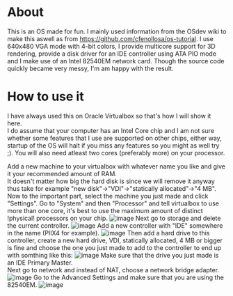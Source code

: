 # About
This is an OS made for fun. I mainly used information from the OSdev wiki to make this aswell as from https://github.com/cfenollosa/os-tutorial. I use 640x480 VGA mode with 4-bit colors, I provide multicore support for 3D rendering, provide a disk driver for an IDE controller using ATA PIO mode and I make use of an Intel 82540EM network card. Though the source code quickly became very messy, I'm am happy with the result.
# How to use it
I have always used this on Oracle Virtualbox so that's how I will show it here.  
I do assume that your computer has an Intel Core chip and I am not sure whether some features that I use are supported on other chips, either way, startup of the OS will halt if you miss any features so you might as well try ;). You will also need atleast two cores (preferably more) on your processor.  
  
Add a new machine to your virtualbox with whatever name you like and give it your recommended amount of RAM.  
It doesn't matter how big the hard disk is since we will remove it anyway thus take for example "new disk"->"VDI"->"statically allocated"->"4 MB".  
Now to the important part, select the machine you just made and click "Settings". Go to "System" and then "Processor" and tell virtualbox to use more than one core, it's best to use the maximum amount of distinct !physical! processors on your chip.
![image](https://user-images.githubusercontent.com/44338633/126883983-2a18ec37-f0b4-4453-9069-582f75ddfa2c.png)
Next go to storage and delete the current controller.
![image](https://user-images.githubusercontent.com/44338633/126883972-581d20d6-497b-4469-821d-ccd83a4cddc2.png)
Add a new controller with "IDE" somewhere in the name (PIIX4 for example).
![image](https://user-images.githubusercontent.com/44338633/126884054-0b17d54d-ba70-4f45-927a-ef80c2346d64.png)
Then add a hard drive to this controller, create a new hard drive, VDI, statically allocated, 4 MB or bigger is fine and choose the one you just made to add to the controller to end up with somthing like this:
![image](https://user-images.githubusercontent.com/44338633/126884120-13901139-073a-4030-bb1e-380e0ddd7005.png)
Make sure that the drive you just made is an IDE Primary Master.  
Next go to network and instead of NAT, choose a network bridge adapter.
![image](https://user-images.githubusercontent.com/44338633/126884161-3857c027-053b-44cd-81ed-353d693faf13.png)
Go to the Advanced Settings and make sure that you are using the 82540EM.
![image](https://user-images.githubusercontent.com/44338633/126884187-9e128c97-a799-4150-b951-0eada3b1e83c.png)



